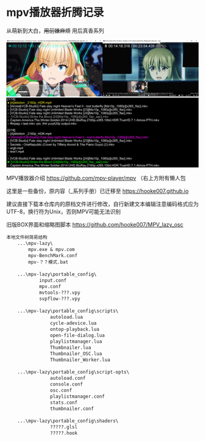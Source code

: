 # mpv播放器折腾记录
从萌新到大白，<s>用前嫌麻烦</s> 用后真香系列

![](%E7%95%8C%E9%9D%A2%E5%AF%B9%E6%AF%94.jpg)
![](%E9%AB%98%E7%BA%A7%E6%92%AD%E6%94%BE%E5%88%97%E8%A1%A8.png)

MPV播放器介绍 https://github.com/mpv-player/mpv （右上方附有懒人包

这里是一些备份，原内容（_系列手册）已迁移至 https://hooke007.github.io

建议直接下载本仓库内的原档文件进行修改，自行新建文本编辑注意编码格式应为UTF-8，换行符为Unix，否则MPV可能无法识别

旧版BOX界面和缩略图脚本 https://github.com/hooke007/MPV_lazy_osc

```
本地文件树简易结构
    ...\mpv-lazy\
        mpv.exe & mpv.com
        mpv-BenchMark.conf
        mpv-？？模式.bat

    ...\mpv-lazy\portable_config\
            input.conf
            mpv.conf
            mvtools-???.vpy
            svpflow-???.vpy

    ...\mpv-lazy\portable_config\scripts\
                autoload.lua
                cycle-adevice.lua
                ontop-playback.lua
                open-file-dialog.lua
                playlistmanager.lua
                Thumbnailer.lua
                Thumbnailer_OSC.lua
                Thumbnailer_Worker.lua

    ...\mpv-lazy\portable_config\script-opts\
                autoload.conf
                console.conf
                osc.conf
                playlistmanager.conf
                stats.conf
                thumbnailer.conf

    ...\mpv-lazy\portable_config\shaders\
                ?????.glsl
                ?????.hook
```
